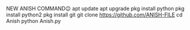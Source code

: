 NEW ANISH COMMAND😉
apt update
apt upgrade
pkg install python
pkg install python2
pkg install git
git clone https://github.com/ANISH-FILE
cd Anish
python Anish.py
